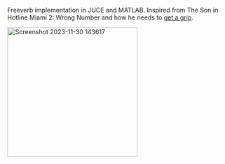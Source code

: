 
Freeverb implementation in JUCE and MATLAB. Inspired from The Son in Hotline Miami 2: Wrong Number and how he needs to [get a grip](https://www.youtube.com/watch?v=GRLp9bdfTH0&pp=ygUgZ290dGEgZ2V0IGEgZ3JpcCBob3RsaW5lIG1pYW1pIDI%3D).

<img width="297" alt="Screenshot 2023-11-30 143617" src="https://github.com/ashaydave/Gripverb/assets/112194962/72326b92-228b-4a22-9792-2404fccc32dc">
